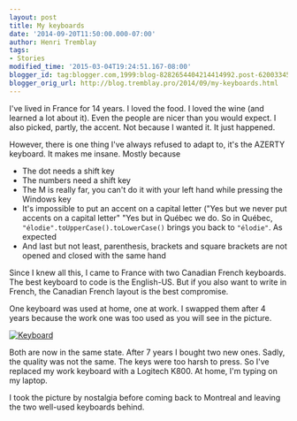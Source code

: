 ```yaml
---
layout: post
title: My keyboards
date: '2014-09-20T11:50:00.000-07:00'
author: Henri Tremblay
tags:
- Stories
modified_time: '2015-03-04T19:24:51.167-08:00'
blogger_id: tag:blogger.com,1999:blog-8282654404214414992.post-6200334583868181768
blogger_orig_url: http://blog.tremblay.pro/2014/09/my-keyboards.html
---
```


I've lived in France for 14 years. I loved the food. I loved the wine (and learned a lot about it). Even the people are 
nicer than you would expect. I also picked, partly, the accent. Not because I wanted it. It just happened.

However, there is one thing I've always refused to adapt to, it's the AZERTY keyboard. It makes me insane. Mostly because

* The dot needs a shift key
* The numbers need a shift key
* The M is really far, you can't do it with your left hand while pressing the Windows key
* It's impossible to put an accent on a capital letter ("Yes but we never put accents on a capital letter" "Yes but in 
  Québec we do. So in Québec, `"élodie".toUpperCase().toLowerCase()` brings you back to `"élodie"`. As expected
* And last but not least, parenthesis, brackets and square brackets are not opened and closed with the same hand

Since I knew all this, I came to France with two Canadian French keyboards. The best keyboard to code is the English-US. 
But if you also want to write in French, the Canadian French layout is the best compromise.

One keyboard was used at home, one at work. I swapped them after 4 years because the work one was too used as you will 
see in the picture.

<a href="{{site.baseurl}}/public/images{{page.url | replace:'.html','/'}}keyboard.jpg">
  <img src="{{site.baseurl}}/public/images{{page.url | replace:'.html','/'}}keyboard.jpg" alt="Keyboard"/>
</a>

Both are now in the same state. After 7 years I bought two new ones. Sadly, the quality was not the same. The keys were 
too harsh to press. So I've replaced my work keyboard with a Logitech K800. At home, I'm typing on my laptop.

I took the picture by nostalgia before coming back to Montreal and leaving the two well-used keyboards behind.
